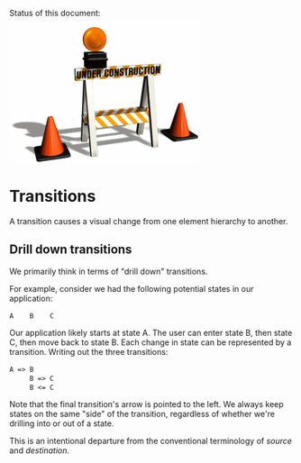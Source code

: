 Status of this document:
![](../_assets/under-construction-flashing-barracade-animation.gif)

# Transitions

A transition causes a visual change from one element hierarchy to another.

## Drill down transitions

We primarily think in terms of "drill down" transitions.

For example, consider we had the following potential states in our application:

    A    B    C

Our application likely starts at state A. The user can enter state B, then state C, then move back to state B. Each change in state can be represented by a transition. Writing out the three transitions:

    A => B
         B => C
         B <= C

Note that the final transition's arrow is pointed to the left. We always keep states on the same "side" of the transition, regardless of whether we're drilling into or out of a state.

This is an intentional departure from the conventional terminology of *source* and *destination*.
